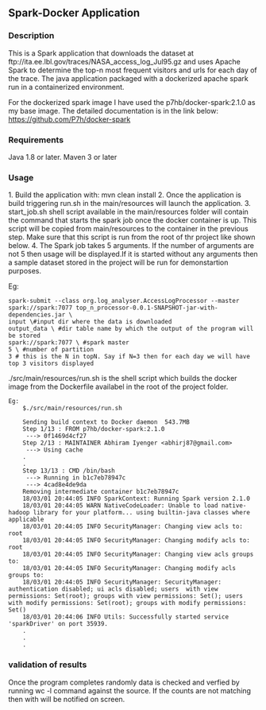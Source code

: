 <h2>Spark-Docker Application</h2>
<h3>Description</h3>
This is a Spark application that downloads the dataset at ftp://ita.ee.lbl.gov/traces/NASA_access_log_Jul95.gz and uses Apache Spark to determine the top-n most frequent visitors and urls for each day of the trace. The java application packaged with a dockerized apache spark run in a containerized environment. 

For the dockerized spark image I have used the p7hb/docker-spark:2.1.0 as my base image. The detailed documentation is in the link below:
https://github.com/P7h/docker-spark


<h3>Requirements</h3>
Java 1.8 or later.
Maven 3 or later

<h3>Usage</h3>
1. Build the application with: mvn clean install
2. Once the application is build triggering run.sh in the main/resources will launch the application.
3. start_job.sh shell script available in the main/resources folder will contain the command that starts the spark job  once the docker container is up. This script will be copied from main/resources to the container in the previous step. Make sure that this script is run from the root of thr project like shown below.
4. The Spark job takes 5 arguments. If the number of arguments are not 5 then usage will be displayed.If it is started without any arguments then a sample dataset stored in the project will be run for demonstartion purposes.

Eg: 

    spark-submit --class org.log_analyser.AccessLogProcessor --master spark://spark:7077 top_n_processor-0.0.1-SNAPSHOT-jar-with-dependencies.jar \
    input \#input dir where the data is downloaded
    output_data \ #dir table name by which the output of the program will be stored
    spark://spark:7077 \ #spark master
    5 \ #number of partition 
    3 # this is the N in topN. Say if N=3 then for each day we will have top 3 visitors displayed
    
./src/main/resources/run.sh is the shell script which builds the docker image from the Dockerfile availabel in the root of the project folder. 

    Eg:
        $./src/main/resources/run.sh

        Sending build context to Docker daemon  543.7MB
        Step 1/13 : FROM p7hb/docker-spark:2.1.0
         ---> 0f1469d4cf27
        Step 2/13 : MAINTAINER Abhiram Iyenger <abhirj87@gmail.com>
         ---> Using cache
        .
        .
        Step 13/13 : CMD /bin/bash
         ---> Running in b1c7eb78947c
         ---> 4cad8e4de9da
        Removing intermediate container b1c7eb78947c
        18/03/01 20:44:05 INFO SparkContext: Running Spark version 2.1.0
        18/03/01 20:44:05 WARN NativeCodeLoader: Unable to load native-hadoop library for your platform... using builtin-java classes where applicable
        18/03/01 20:44:05 INFO SecurityManager: Changing view acls to: root
        18/03/01 20:44:05 INFO SecurityManager: Changing modify acls to: root
        18/03/01 20:44:05 INFO SecurityManager: Changing view acls groups to: 
        18/03/01 20:44:05 INFO SecurityManager: Changing modify acls groups to: 
        18/03/01 20:44:05 INFO SecurityManager: SecurityManager: authentication disabled; ui acls disabled; users  with view permissions: Set(root); groups with view permissions: Set(); users  with modify permissions: Set(root); groups with modify permissions: Set()
        18/03/01 20:44:06 INFO Utils: Successfully started service 'sparkDriver' on port 35939.
        .
        .
        .
<h3>validation of results</h3>
Once the program completes randomly data is checked and verfied by running wc -l command against the source.
If the counts are not matching then with will be notified on screen.

